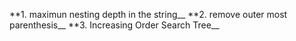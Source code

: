 **1. maximun nesting depth in the string__
**2. remove outer most parenthesis__
**3. Increasing Order Search Tree__
